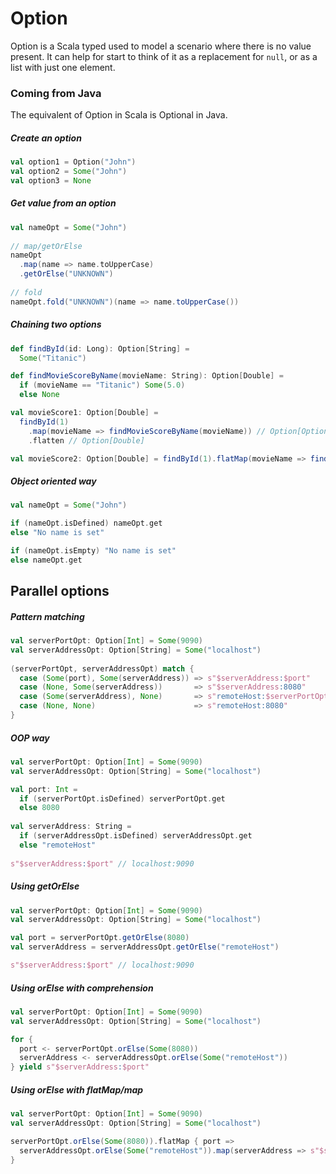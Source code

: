 # Option

Option is a Scala typed used to model a scenario where there is no value present. It can help for start to think of it as a replacement for `null`, or as a list with just one element.


### Coming from Java
The equivalent of Option in Scala is Optional in Java.

##### Create an option
```scala
val option1 = Option("John")
val option2 = Some("John")
val option3 = None
```

##### Get value from an option
```scala
val nameOpt = Some("John")  
  
// map/getOrElse  
nameOpt  
  .map(name => name.toUpperCase)  
  .getOrElse("UNKNOWN")  
  
// fold  
nameOpt.fold("UNKNOWN")(name => name.toUpperCase())
```

##### Chaining two options
```scala
def findById(id: Long): Option[String] =
  Some("Titanic")

def findMovieScoreByName(movieName: String): Option[Double] =
  if (movieName == "Titanic") Some(5.0)
  else None

val movieScore1: Option[Double] =  
  findById(1)  
    .map(movieName => findMovieScoreByName(movieName)) // Option[Option[Double]  
    .flatten // Option[Double]  

val movieScore2: Option[Double] = findById(1).flatMap(movieName => findMovieScoreByName(movieName))
```
##### Object oriented way
```scala
val nameOpt = Some("John")

if (nameOpt.isDefined) nameOpt.get
else "No name is set"

if (nameOpt.isEmpty) "No name is set"
else nameOpt.get
```

## Parallel options  

##### Pattern matching
```scala
val serverPortOpt: Option[Int] = Some(9090)  
val serverAddressOpt: Option[String] = Some("localhost")  
  
(serverPortOpt, serverAddressOpt) match {  
  case (Some(port), Some(serverAddress)) => s"$serverAddress:$port"  
  case (None, Some(serverAddress))       => s"$serverAddress:8080"  
  case (Some(serverAddress), None)       => s"remoteHost:$serverPortOpt"  
  case (None, None)                      => s"remoteHost:8080"  
}  
```
##### OOP way
```scala
val serverPortOpt: Option[Int] = Some(9090)  
val serverAddressOpt: Option[String] = Some("localhost")  

val port: Int =  
  if (serverPortOpt.isDefined) serverPortOpt.get  
  else 8080  
  
val serverAddress: String =  
  if (serverAddressOpt.isDefined) serverAddressOpt.get  
  else "remoteHost"  
  
s"$serverAddress:$port" // localhost:9090  
```
##### Using getOrElse  
```scala
val serverPortOpt: Option[Int] = Some(9090)  
val serverAddressOpt: Option[String] = Some("localhost")  

val port = serverPortOpt.getOrElse(8080)  
val serverAddress = serverAddressOpt.getOrElse("remoteHost")  

s"$serverAddress:$port" // localhost:9090  
```

##### Using orElse with comprehension
```scala
val serverPortOpt: Option[Int] = Some(9090)  
val serverAddressOpt: Option[String] = Some("localhost")  

for {  
  port <- serverPortOpt.orElse(Some(8080))  
  serverAddress <- serverAddressOpt.orElse(Some("remoteHost"))  
} yield s"$serverAddress:$port"  
```

##### Using orElse with flatMap/map
```scala
val serverPortOpt: Option[Int] = Some(9090)  
val serverAddressOpt: Option[String] = Some("localhost")  

serverPortOpt.orElse(Some(8080)).flatMap { port =>  
  serverAddressOpt.orElse(Some("remoteHost")).map(serverAddress => s"$serverAddress:$port")  
}
```

